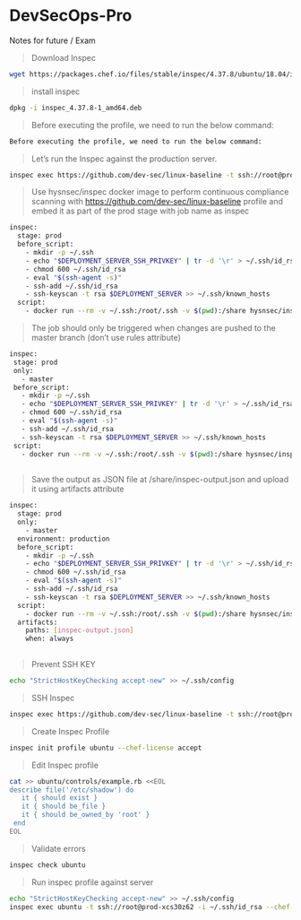 # DevSecOps-Pro
Notes for future / Exam

> Download Inspec 
```bash
wget https://packages.chef.io/files/stable/inspec/4.37.8/ubuntu/18.04/inspec_4.37.8-1_amd64.deb
```

>install inspec
```bash
dpkg -i inspec_4.37.8-1_amd64.deb
```

> Before executing the profile, we need to run the below command:
```bash
Before executing the profile, we need to run the below command:
```
> Let’s run the Inspec against the production server.
```bash
inspec exec https://github.com/dev-sec/linux-baseline -t ssh://root@prod-eggkd08x -i ~/.ssh/id_rsa --chef-license accept
```

> Use hysnsec/inspec docker image to perform continuous compliance scanning with https://github.com/dev-sec/linux-baseline profile and embed it as part of the prod stage with job name as inspec
```bash
inspec:
  stage: prod
  before_script:
    - mkdir -p ~/.ssh
    - echo "$DEPLOYMENT_SERVER_SSH_PRIVKEY" | tr -d '\r' > ~/.ssh/id_rsa
    - chmod 600 ~/.ssh/id_rsa
    - eval "$(ssh-agent -s)"
    - ssh-add ~/.ssh/id_rsa
    - ssh-keyscan -t rsa $DEPLOYMENT_SERVER >> ~/.ssh/known_hosts
  script:
    - docker run --rm -v ~/.ssh:/root/.ssh -v $(pwd):/share hysnsec/inspec exec https://github.com/dev-sec/linux-baseline -t ssh://root@$DEPLOYMENT_SERVER -i ~/.ssh/id_rsa --chef-license accept
 ```
 
 > The job should only be triggered when changes are pushed to the master branch (don’t use rules attribute)
 ```bash
 inspec:
  stage: prod
  only:
    - master
  before_script:
    - mkdir -p ~/.ssh
    - echo "$DEPLOYMENT_SERVER_SSH_PRIVKEY" | tr -d '\r' > ~/.ssh/id_rsa
    - chmod 600 ~/.ssh/id_rsa
    - eval "$(ssh-agent -s)"
    - ssh-add ~/.ssh/id_rsa
    - ssh-keyscan -t rsa $DEPLOYMENT_SERVER >> ~/.ssh/known_hosts
  script:
    - docker run --rm -v ~/.ssh:/root/.ssh -v $(pwd):/share hysnsec/inspec exec https://github.com/dev-sec/linux-baseline -t ssh://root@$DEPLOYMENT_SERVER -i ~/.ssh/id_rsa --chef-license accept
    
```

> Save the output as JSON file at /share/inspec-output.json and upload it using artifacts attribute
```bash
inspec:
  stage: prod
  only:
    - master
  environment: production
  before_script:
    - mkdir -p ~/.ssh
    - echo "$DEPLOYMENT_SERVER_SSH_PRIVKEY" | tr -d '\r' > ~/.ssh/id_rsa
    - chmod 600 ~/.ssh/id_rsa
    - eval "$(ssh-agent -s)"
    - ssh-add ~/.ssh/id_rsa
    - ssh-keyscan -t rsa $DEPLOYMENT_SERVER >> ~/.ssh/known_hosts
  script:
    - docker run --rm -v ~/.ssh:/root/.ssh -v $(pwd):/share hysnsec/inspec exec https://github.com/dev-sec/linux-baseline -t ssh://root@$DEPLOYMENT_SERVER -i ~/.ssh/id_rsa --chef-license accept --reporter json:/share/inspec-output.json
  artifacts:
    paths: [inspec-output.json]
    when: always
    
 ```
 >Prevent SSH KEY
 ```bash
 echo "StrictHostKeyChecking accept-new" >> ~/.ssh/config
 ```
 
 >SSH Inspec
 ```bash
 inspec exec https://github.com/dev-sec/linux-baseline -t ssh://root@prod-xcs30z62 -i ~/.ssh/id_rsa --chef-license accept
 ```
 
 >Create Inspec Profile
 ```bash
 inspec init profile ubuntu --chef-license accept
 ```
 
 >Edit Inspec profile
 ```bash
 cat >> ubuntu/controls/example.rb <<EOL
describe file('/etc/shadow') do
    it { should exist }
    it { should be_file }
    it { should be_owned_by 'root' }
  end
EOL
```

>Validate errors
```bash
inspec check ubuntu
```

>Run inspec profile against server
```bash
echo "StrictHostKeyChecking accept-new" >> ~/.ssh/config
inspec exec ubuntu -t ssh://root@prod-xcs30z62 -i ~/.ssh/id_rsa --chef-license acceptinspec exec ubuntu -t ssh://root@prod-xcs30z62 -i ~/.ssh/id_rsa --chef-license accept
